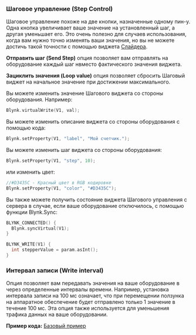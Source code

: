 
### Шаговое управление (Step Control)

Шаговое управление похоже на две кнопки, назначенные одному пин-у. Одна кнопка увеличивает ваше значение на установленный шаг, а другая уменьшает его. Это очень полезно для случаев использования, когда вам нужно точно изменять ваши значения, но вы не можете достичь такой точности с помощью виджета [Cлайдера](https://github.com/blynkkk/blynkkk.github.io/tree/master/mobile/ru/slider.md).

**Отправить шаг (Send Step)** опция позволяет вам отправлять на оборудование каждый шаг нвместо фактического значения виджета.

**Зациклить значения (Loop value)**  опция позволяет сбросить Шаговый виджет на начальное значение при достижении максимального.

Вы можете изменить значение Шагового виджета со стороны оборудования. Например:

```cpp
Blynk.virtualWrite(V1, val);
```

Вы можете изменить описание виджета со стороны оборудования с помощью кода:

```cpp
Blynk.setProperty(V1, "label", "Мой счетчик.");
```

Вы можете изменить шаг виджета со стороны оборудования:

```cpp
Blynk.setProperty(V1, "step", 10);
```

или изменить цвет: 

```cpp
//#D3435C - Красный цвет в RGB кодировке
Blynk.setProperty(V1, "color", "#D3435C");
```

Вы также можете получить состояние виджета Шагового управления с сервера в случае, если ваше оборудование отключилось, с помощью функции Blynk.Sync:

```cpp
BLYNK_CONNECTED() {
  Blynk.syncVirtual(V1);
}

BLYNK_WRITE(V1) {
  int stepperValue = param.asInt();
}
```

### Интервал записи (Write interval)
Опция позволяет вам передавать значения на ваше оборудование в через определенные интервалы времени. Например, установка интервала записи на 100 мс означает, что при перемещении ползунка на аппаратное обеспечение будет отправлено только 1 значение в течение 100 мс. Эта опция также используется для уменьшения трафика данных на ваше оборудовании.

**Пример кода:** [Базовый пример](https://github.com/blynkkk/blynk-library/blob/master/examples/GettingStarted/BlynkBlink/BlynkBlink.ino)
